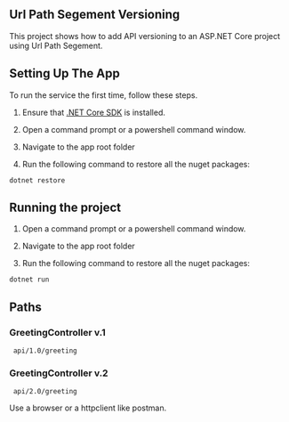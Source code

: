 ## Url Path Segement Versioning
This project shows how to add API versioning to an ASP.NET Core project using Url Path Segement.


## Setting Up The App 
To run the service the first time, follow these steps.

1. Ensure that [.NET Core SDK](https://www.microsoft.com/net/core#windowscmd)  is installed.

2. Open a command prompt or a powershell command window.

3. Navigate to the app root folder

4. Run the following command to restore all the nuget packages:
  ```shell
  dotnet restore
  ```

## Running the project

1. Open a command prompt or a powershell command window.

2. Navigate to the app root folder

3. Run the following command to restore all the nuget packages:
  ```shell
  dotnet run
  ```

## Paths 

### GreetingController v.1 

```shell
 api/1.0/greeting
   ```
 
 
### GreetingController v.2
```shell
 api/2.0/greeting
   ```
 Use a browser or a httpclient like postman. 



